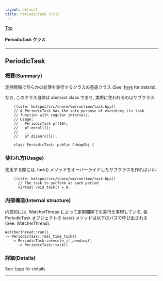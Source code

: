 ```yaml
---
layout: default
title: PeriodicTask クラス 
---
```

[Top](../index.html)

#### PeriodicTask クラス 



---
## <a name="noQXnw0etv" id="noQXnw0etv">PeriodicTask</a>

### 概要(Summary)
定期間隔で何らかの処理を実行するクラスの基底クラス (See: [here](nohcAO37b3.html) for details).

なお, このクラス自体は abstract class であり, 実際に使われるのはサブクラス.


```
    ((cite: hotspot/src/share/vm/runtime/task.hpp))
    // A PeriodicTask has the sole purpose of executing its task
    // function with regular intervals.
    // Usage:
    //   PeriodicTask pf(10);
    //   pf.enroll();
    //   ...
    //   pf.disenroll();
    
    class PeriodicTask: public CHeapObj {
```

### 使われ方(Usage)
使用する際には, task() メソッドをオーバーライドしたサブクラスを作ればいい.


```
    ((cite: hotspot/src/share/vm/runtime/task.hpp))
      // The task to perform at each period
      virtual void task() = 0;
```

### 内部構造(Internal structure)
内部的には, WatcherThread によって定期間隔での実行を実現している.
各 PeriodicTask オブジェクトの task() メソッドは以下のパスで呼び出される (See: WatcherThread).

```
WatcherThread::run()
-> PeriodicTask::real_time_tick()
   -> PeriodicTask::execute_if_pending()
      -> PeriodicTask::task()
```




### 詳細(Details)
See: [here](../doxygen/classPeriodicTask.html) for details

---

